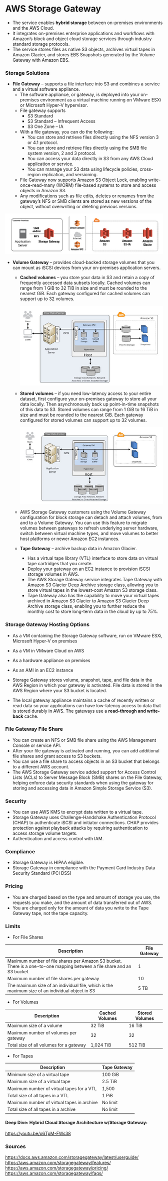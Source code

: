 # AWS Storage Gateway

- The service enables **hybrid storage** between on-premises environments and the AWS Cloud.
- It integrates on-premises enterprise applications and workflows with  Amazon’s block and object cloud storage services through industry  standard storage protocols.
- The service stores files as native S3 objects, archives virtual tapes in  Amazon Glacier, and stores EBS Snapshots generated by the Volume Gateway with Amazon EBS.

### Storage Solutions

- **File Gateway** – supports a file interface into S3 and combines a service and a virtual software appliance. 
  - The software appliance, or gateway, is deployed into your on-premises  environment as a virtual machine running on VMware ESXi or Microsoft  Hyper-V hypervisor. 
  - File gateway supports 
    - S3 Standard
    - S3 Standard – Infrequent Access
    - S3 One Zone – IA 
  - With a file gateway, you can do the following:
    - You can store and retrieve files directly using the NFS version 3 or 4.1 protocol.
    - You can store and retrieve files directly using the SMB file system version, 2 and 3 protocol.
    - You can access your data directly in S3 from any AWS Cloud application or service.
    - You can manage your S3 data using lifecycle policies, cross-region replication, and versioning.
  - File Gateway now supports Amazon S3 Object Lock, enabling  write-once-read-many (WORM) file-based systems to store and access  objects in Amazon S3.
  - Any modifications such as file edits, deletes or renames from the gateway’s NFS or SMB clients are stored as new versions of the object, without  overwriting or deleting previous versions.

![AWS Storage Gateway Training](../img/AWSStoragegateway.png)

- **Volume Gateway** – provides cloud-backed storage volumes that you can mount as iSCSI devices from your on-premises application servers.

  - **Cached volumes** – you store your data in S3 and retain a copy of frequently accessed  data subsets locally. Cached volumes can range from 1 GiB to 32 TiB in  size and must be rounded to the nearest GiB. Each gateway configured for cached volumes can support up to 32 volumes.

     ![AWS Storage Gateway Training](../img/AWSStoragegateway2.png)

  - **Stored volumes** – if you need low-latency access to your entire dataset, first  configure your on-premises gateway to store all your data locally. Then  asynchronously back up point-in-time snapshots of this data to S3.  Stored volumes can range from 1 GiB to 16 TiB in size and must be  rounded to the nearest GiB. Each gateway configured for stored volumes  can support up to 32 volumes.

    ![AWS Storage Gateway Training](../img/AWSStoragegateway3.png)

  - AWS Storage Gateway customers using the Volume Gateway configuration for block storage can detach and attach volumes, from and to a Volume  Gateway. You can use this feature to migrate volumes between gateways to refresh underlying server hardware, switch between virtual machine  types, and move volumes to better host platforms or newer Amazon EC2  instances.

  - **Tape Gateway** – archive backup data in Amazon Glacier.

    - Has a virtual tape library (VTL) interface to store data on virtual tape cartridges that you create.
    - Deploy your gateway on an EC2 instance to provision iSCSI storage volumes in AWS.
    - The AWS Storage Gateway service integrates Tape Gateway with Amazon S3  Glacier Deep Archive storage class, allowing you to store virtual tapes  in the lowest-cost Amazon S3 storage class.
    - Tape Gateway also has the capability to move your virtual tapes archived in  Amazon S3 Glacier to Amazon S3 Glacier Deep Archive storage class,  enabling you to further reduce the monthly cost to store long-term data  in the cloud by up to 75%.



### Storage Gateway Hosting Options

- As a VM containing the Storage Gateway software, run on VMware ESXi, Microsoft Hyper-V on premises
- As a VM in VMware Cloud on AWS
- As a hardware appliance on premises
- As an AMI in an EC2 instance

- Storage Gateway stores volume, snapshot, tape, and file data in the AWS Region  in which your gateway is activated. File data is stored in the AWS  Region where your S3 bucket is located.
- The local gateway appliance maintains a cache of recently written or read  data so your applications can have low-latency access to data that is  stored durably in AWS. The gateways use a **read-through and write-back** cache.

### File Gateway File Share

- You can create an NFS or SMB file share using the AWS Management Console or service API.
- After your file gateway is activated and running, you can add additional file shares and grant access to S3 buckets.
- You can use a file share to access objects in an S3 bucket that belongs to a different AWS account.
- The AWS Storage Gateway service added support for Access Control Lists  (ACLs) to Server Message Block (SMB) shares on the File Gateway, helping enforce data security standards when using the gateway for storing and  accessing data in Amazon Simple Storage Service (S3).

### Security

- You can use AWS KMS to encrypt data written to a virtual tape. 
- Storage Gateway uses Challenge-Handshake Authentication Protocol (CHAP) to  authenticate iSCSI and initiator connections. CHAP provides protection  against playback attacks by requiring authentication to access storage  volume targets.
- Authentication and access control with IAM.

### Compliance

- Storage Gateway is HIPAA eligible.
- Storage Gateway in compliance with the Payment Card Industry Data Security Standard (PCI DSS)

### Pricing

- You are charged based on the type and amount of storage you use, the  requests you make, and the amount of data transferred out of AWS.
- You are charged only for the amount of data you write to the Tape Gateway tape, not the tape capacity.

### Limits

- For File Shares

| **Description**                                              | **File Gateway** |
| ------------------------------------------------------------ | ---------------- |
| Maximum number of file shares per Amazon S3 bucket. There is a one-to-one mapping between a file share and an S3 bucket | 1                |
| Maximum number of file shares per gateway                    | 10               |
| The maximum size of an individual file, which is the maximum size of an individual object in S3 | 5 TB             |

- For Volumes

| **Description**                         | **Cached Volumes** | **Stored Volumes** |
| --------------------------------------- | ------------------ | ------------------ |
| Maximum size of a volume                | 32 TiB             | 16 TiB             |
| Maximum number of volumes per gateway   | 32                 | 32                 |
| Total size of all volumes for a gateway | 1,024 TiB          | 512 TiB            |

- For Tapes

| **Description**                            | **Tape Gateway** |
| ------------------------------------------ | ---------------- |
| Minimum size of a virtual tape             | 100 GiB          |
| Maximum size of a virtual tape             | 2.5 TiB          |
| Maximum number of virtual tapes for a VTL  | 1,500            |
| Total size of all tapes in a VTL           | 1 PiB            |
| Maximum number of virtual tapes in archive | No limit         |
| Total size of all tapes in a archive       | No limit         |

 

#### Deep Dive: Hybrid Cloud Storage Architecture w/Storage Gateway:

https://youtu.be/o6TpM-FWs38



### Sources

 https://docs.aws.amazon.com/storagegateway/latest/userguide/
 https://aws.amazon.com/storagegateway/features/
 https://aws.amazon.com/storagegateway/pricing/
 https://aws.amazon.com/storagegateway/faqs/